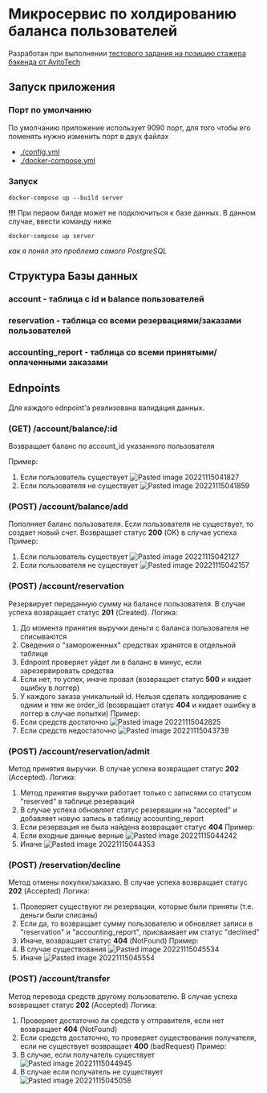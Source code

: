 # Микросервис по холдированию баланса пользователей
Разработан при выполнении [тестового задания на позицию стажера бэкенда от AvitoTech](https://github.com/avito-tech/internship_backend_2022)

## Запуск приложения

### Порт по умолчанию
По умолчанию приложение использует 9090 порт, для того чтобы его поменять нужно изменить порт в двух файлах
- [./config.yml](https://github.com/hbashift/avito-intership-task/blob/master/configs/config.yml)
- [./docker-compose.yml](https://github.com/hbashift/avito-intership-task/blob/master/docker-compose.yml)

### Запуск
```ShellSession
docker-compose up --build server
```
**!!!** При первом билде может не подключиться к базе данных. В данном случае, ввести команду ниже
```ShellSession
docker-compose up server
```
*как я понял это проблема самого PostgreSQL*

## Структура Базы данных
### account - таблица с id и balance пользователей
### reservation - таблица со всеми резервациями/заказами пользователей
### accounting_report - таблица со всеми принятыми/оплаченными заказами

## Ednpoints
Для каждого ednpoint'а реализована валидация данных.

### (GET) /account/balance/:id

Возвращает баланс по account_id указанного пользователя

Пример:
1) Если пользователь существует
   ![Pasted image 20221115041827](https://user-images.githubusercontent.com/71451067/201807906-41ca7aa1-3186-4080-8ca3-823ff788b9fd.png)
2) Если пользователя не существует
   ![Pasted image 20221115041859](https://user-images.githubusercontent.com/71451067/201807924-21ca8776-6bf4-4eaf-bd64-310a44fd2739.png)

### (POST) /account/balance/add
Пополняет баланс пользователя. Если пользователя не существует, то создает новый счет. Возвращает статус **200** (OK) в случае успеха
Пример:
1) Если пользователь существует
   ![Pasted image 20221115042127](https://user-images.githubusercontent.com/71451067/201807954-6de496fe-4ab7-4780-b1f5-2f2b8be749c5.png)
2) Если пользователя не существует
   ![Pasted image 20221115042157](https://user-images.githubusercontent.com/71451067/201807972-3c632a54-3d0b-4a63-a2b5-b4cad9ff14d6.png)

### (POST) /account/reservation
Резервирует переданную сумму на балансе пользователя. В случае успеха возвращает статус **201** (Created).
Логика:
1) До момента принятия выручки деньги с баланса пользователя не списываются
2) Сведения о "замороженных" средствах хранятся в отдельной таблице
3) Ednpoint проверяет уйдет ли в баланс в минус, если зарезервировать средства
4) Если нет, то успех, иначе провал (возвращает статус **500** и кидает ошибку в логгер)
5) У каждого заказа уникальный id. Нельзя сделать холдирование с одним и тем же order_id (возвращает статус **404** и кидает ошибку в логгер в случае попытки)
   Пример:
1) Если средств достаточно
   ![Pasted image 20221115042825](https://user-images.githubusercontent.com/71451067/201807987-03e267a4-90a5-44c7-8c5c-91c2db2341b7.png)
2) Если средств недостаточно
   ![Pasted image 20221115043739](https://user-images.githubusercontent.com/71451067/201807991-89f1f038-aa7a-41de-b6e3-7c48a0277321.png)

### (POST) /account/reservation/admit
Метод принятия выручки. В случае успеха возвращает статус **202** (Accepted).
Логика:
1) Метод принятия выручки работает только с записями со статусом "reserved" в таблице резерваций
2) В случае успеха обновляет статус резервации на "accepted" и добавляет новую запись в таблицу accounting_report
3) Если резервация не была найдена возвращает статус **404**
   Пример:
1) Если входные данные верные
   ![Pasted image 20221115044242](https://user-images.githubusercontent.com/71451067/201808021-a6fd8089-c771-4210-965c-42189627e743.png)
2) Иначе
   ![Pasted image 20221115044353](https://user-images.githubusercontent.com/71451067/201808026-f0b2f92c-7ec3-48a2-8046-083df9b8fae9.png)

### (POST) /reservation/decline
Метод отмены покупки/заказаю. В случае успеха возвращает статус **202** (Accepted)
Логика:
1) Проверяет существуют ли резервации, которые были приняты (т.е. деньги были списаны)
2) Если да, то возвращает сумму пользователю и обновляет записи в "reservation" и "accounting_report", присваивает им статус "declined"
3) Иначе, возвращает статус **404** (NotFound)
   Пример:
1) В случае существования
   ![Pasted image 20221115045534](https://user-images.githubusercontent.com/71451067/201808056-ec4ed9db-9b2f-42a8-bf64-fbf7e26d93d5.png)
2) Иначе
   ![Pasted image 20221115045554](https://user-images.githubusercontent.com/71451067/201808096-522b6363-ad69-40b0-84d5-59984b69e83e.png)

### (POST) /account/transfer
Метод перевода средств другому пользователю.  В случае успеха возвращает статус **202** (Accepted)
Логика:
1) Проверяет достаточно ли средств у отправителя, если нет возвращает **404** (NotFound)
2) Если средств достаточно, то проверяет существования получателя, если не существует возвращает **400** (badRequest)
   Пример:
1) В случае, если получатель существует
   ![Pasted image 20221115044945](https://user-images.githubusercontent.com/71451067/201808108-5c548f81-9926-43b6-b71f-a9a526d5b592.png)
2) В случае если получатель не существует
   ![Pasted image 20221115045058](https://user-images.githubusercontent.com/71451067/201808119-b21caf83-1f08-4e2d-b08c-d51fc83366b6.png)
